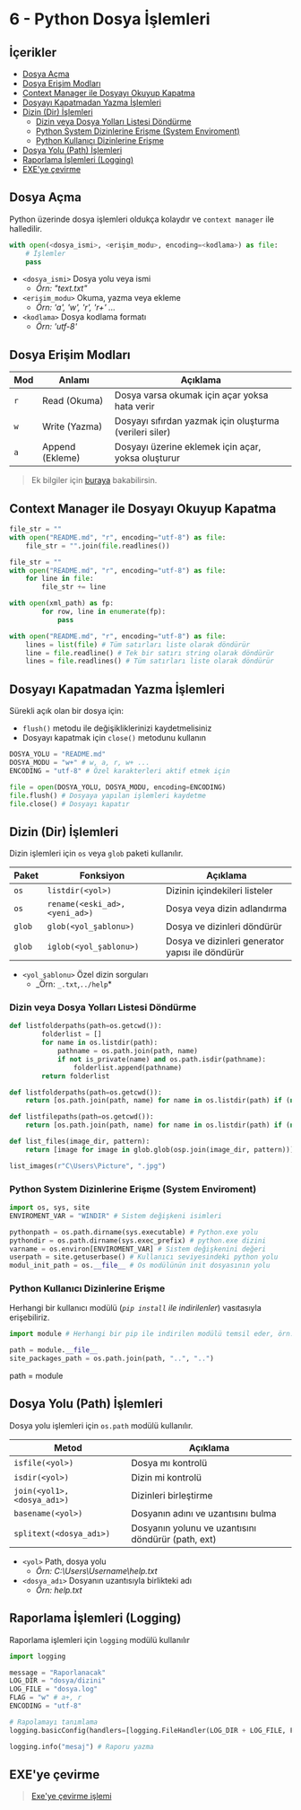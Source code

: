 # 6 - Python Dosya İşlemleri <!-- omit in toc -->

## İçerikler <!-- omit in toc -->

- [Dosya Açma](#Dosya-A%C3%A7ma)
- [Dosya Erişim Modları](#Dosya-Eri%C5%9Fim-Modlar%C4%B1)
- [Context Manager ile Dosyayı Okuyup Kapatma](#Context-Manager-ile-Dosyay%C4%B1-Okuyup-Kapatma)
- [Dosyayı Kapatmadan Yazma İşlemleri](#Dosyay%C4%B1-Kapatmadan-Yazma-%C4%B0%C5%9Flemleri)
- [Dizin (Dir) İşlemleri](#Dizin-Dir-%C4%B0%C5%9Flemleri)
  - [Dizin veya Dosya Yolları Listesi Döndürme](#Dizin-veya-Dosya-Yollar%C4%B1-Listesi-D%C3%B6nd%C3%BCrme)
  - [Python System Dizinlerine Erişme (System Enviroment)](#Python-System-Dizinlerine-Eri%C5%9Fme-System-Enviroment)
  - [Python Kullanıcı Dizinlerine Erişme](#Python-Kullan%C4%B1c%C4%B1-Dizinlerine-Eri%C5%9Fme)
- [Dosya Yolu (Path) İşlemleri](#Dosya-Yolu-Path-%C4%B0%C5%9Flemleri)
- [Raporlama İşlemleri (Logging)](#Raporlama-%C4%B0%C5%9Flemleri-Logging)
- [EXE'ye çevirme](#EXEye-%C3%A7evirme)

## Dosya Açma

Python üzerinde dosya işlemleri oldukça kolaydır ve `context manager` ile halledilir.

```py
with open(<dosya_ismi>, <erişim_modu>, encoding=<kodlama>) as file:
    # İşlemler
    pass
```

- `<dosya_ismi>` Dosya yolu veya ismi
  - _Örn: "text.txt"_
- `<erişim_modu>` Okuma, yazma veya ekleme
  - _Örn: 'a', 'w', 'r', 'r+' ..._
- `<kodlama>` Dosya kodlama formatı
  - _Örn: 'utf-8'_

## Dosya Erişim Modları

| Mod | Anlamı          | Açıklama                                                |
| --- | --------------- | ------------------------------------------------------- |
| `r` | Read (Okuma)    | Dosya varsa okumak için açar yoksa hata verir           |
| `w` | Write (Yazma)   | Dosyayı sıfırdan yazmak için oluşturma (verileri siler) |
| `a` | Append (Ekleme) | Dosyayı üzerine eklemek için açar, yoksa oluşturur      |

> Ek bilgiler için [buraya][dosya erişim modları] bakabilirsin.

## Context Manager ile Dosyayı Okuyup Kapatma

```py
file_str = ""
with open("README.md", "r", encoding="utf-8") as file:
    file_str = "".join(file.readlines())

```

```py
file_str = ""
with open("README.md", "r", encoding="utf-8") as file:
    for line in file:
        file_str += line

```

```py
with open(xml_path) as fp:
        for row, line in enumerate(fp):
            pass
```

```py
with open("README.md", "r", encoding="utf-8") as file:
    lines = list(file) # Tüm satırları liste olarak döndürür
    line = file.readline() # Tek bir satırı string olarak döndürür
    lines = file.readlines() # Tüm satırları liste olarak döndürür

```

## Dosyayı Kapatmadan Yazma İşlemleri

Sürekli açık olan bir dosya için:

- `flush()` metodu ile değişikliklerinizi kaydetmelisiniz
- Dosyayı kapatmak için `close()` metodunu kullanın

```py
DOSYA_YOLU = "README.md"
DOSYA_MODU = "w+" # w, a, r, w+ ...
ENCODING = "utf-8" # Özel karakterleri aktif etmek için

file = open(DOSYA_YOLU, DOSYA_MODU, encoding=ENCODING)
file.flush() # Dosyaya yapılan işlemleri kaydetme
file.close() # Dosyayı kapatır
```

## Dizin (Dir) İşlemleri

Dizin işlemleri için `os` veya `glob` paketi kullanılır.

| Paket  | Fonksiyon                      | Açıklama                                         |
| ------ | ------------------------------ | ------------------------------------------------ |
| `os`   | `listdir(<yol>)`               | Dizinin içindekileri listeler                    |
| `os`   | `rename(<eski_ad>, <yeni_ad>)` | Dosya veya dizin adlandırma                      |
| `glob` | `glob(<yol_şablonu>)`          | Dosya ve dizinleri döndürür                      |
| `glob` | `iglob(<yol_şablonu>)`         | Dosya ve dizinleri generator yapısı ile döndürür |

- `<yol_şablonu>` Özel dizin sorguları
  - _Örn: `_.txt`,`../help`\*

### Dizin veya Dosya Yolları Listesi Döndürme

```py
def listfolderpaths(path=os.getcwd()):
        folderlist = []
        for name in os.listdir(path):
            pathname = os.path.join(path, name)
            if not is_private(name) and os.path.isdir(pathname):
                folderlist.append(pathname)
        return folderlist

def listfolderpaths(path=os.getcwd()):
    return [os.path.join(path, name) for name in os.listdir(path) if (not is_private(name) and os.path.isdir(os.path.join(path, name)))]

def listfilepaths(path=os.getcwd()):
    return [os.path.join(path, name) for name in os.listdir(path) if (not is_private(name) and os.path.isfile(os.path.join(path, name)))]

def list_files(image_dir, pattern):
    return [image for image in glob.glob(osp.join(image_dir, pattern))]

list_images(r"C\Users\Picture", ".jpg")
```

### Python System Dizinlerine Erişme (System Enviroment)

```py
import os, sys, site
ENVIROMENT_VAR = "WINDIR" # Sistem değişkeni isimleri

pythonpath = os.path.dirname(sys.executable) # Python.exe yolu
pythondir = os.path.dirname(sys.exec_prefix) # python.exe dizini
varname = os.environ[ENVIROMENT_VAR] # Sistem değişkenini değeri
userpath = site.getuserbase() # Kullanıcı seviyesindeki python yolu
modul_init_path = os.__file__ # Os modülünün init dosyasının yolu
```

### Python Kullanıcı Dizinlerine Erişme

Herhangi bir kullanıcı modülü (_`pip install` ile indirilenler_) vasıtasıyla erişebiliriz.

```py
import module # Herhangi bir pip ile indirilen modülü temsil eder, örn: pynput

path = module.__file__
site_packages_path = os.path.join(path, "..", "..")
```

path = module

## Dosya Yolu (Path) İşlemleri

Dosya yolu işlemleri için `os.path` modülü kullanılır.

| Metod                       | Açıklama                                           |
| --------------------------- | -------------------------------------------------- |
| `isfile(<yol>)`             | Dosya mı kontrolü                                  |
| `isdir(<yol>)`              | Dizin mi kontrolü                                  |
| `join(<yol1>, <dosya_adı>)` | Dizinleri birleştirme                              |
| `basename(<yol>)`           | Dosyanın adını ve uzantısını bulma                 |
| `splitext(<dosya_adı>)`     | Dosyanın yolunu ve uzantısını döndürür (path, ext) |

- `<yol>` Path, dosya yolu
  - _Örn: C:\Users\Username\help.txt_
- `<dosya_adı>` Dosyanın uzantısıyla birlikteki adı
  - _Örn: help.txt_

[dosya erişim modları]: https://stackoverflow.com/a/1466036/9770490

## Raporlama İşlemleri (Logging)

Raporlama işlemleri için `logging` modülü kullanılır

```py
import logging

message = "Raporlanacak"
LOG_DIR = "dosya/dizini"
LOG_FILE = "dosya.log"
FLAG = "w" # a+, r
ENCODING = "utf-8"

# Rapolamayı tanımlama
logging.basicConfig(handlers=[logging.FileHandler(LOG_DIR + LOG_FILE, FLAG, ENCODING)], level=logging.DEBUG, format='%(asctime)s: %(message)s')

logging.info("mesaj") # Raporu yazma

```

## EXE'ye çevirme

> [Exe'ye çevirme işlemi](https://nitratine.net/blog/post/convert-py-to-exe/)
